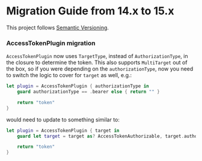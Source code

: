 # Migration Guide from 14.x to 15.x

This project follows [Semantic Versioning](http://semver.org).

### AccessTokenPlugin migration
`AccessTokenPlugin` now uses `TargetType`, instead of `AuthorizationType`, in the closure to determine the token. This also supports `MultiTarget` out of the box, so if you were depending on the `authorizationType`, now you need to switch the logic to cover for `target` as well, e.g.:
```swift
let plugin = AccessTokenPlugin { authorizationType in
    guard authorizationType == .bearer else { return "" }

    return "token"
}
```
would need to update to something similar to:
```swift
let plugin = AccessTokenPlugin { target in
    guard let target = target as? AccessTokenAuthorizable, target.authorizationType == .bearer else { return "" }

    return "token"
}
```
